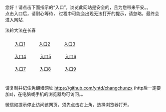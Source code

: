 您好！请点击下面指示的“入口”，浏览此网站是安全的，且为您带来平安。。 <br/>
点击入口后，请耐心等待， 过程中可能会出现无法打开的提示，请忽略，最终会进入网站. </br>

法轮大法在长春<br/>
<div style="padding:10px"><a style="margin:20px" target="_blank" href="https://d37d2y2xtp1jqz.cloudfront.net/2Qpsp?hehqbhft" id="ccLink1" rel="nofollow">入口1</a> <a target="_blank" style="margin:20px" href="https://d6c5nl792bcvs.cloudfront.net/2Qpsp?vesopsac" id="ccLink2" rel="nofollow">入口2</a> <a style="margin:20px" target="_blank" href="https://d1wixkd8dy1aa1.cloudfront.net/2Qpsp?mrqugywj" id="ccLink3" rel="nofollow">入口3</a></div>

<div style="padding:10px" ><a style="margin:20px" target="_blank" href="https://d37d2y2xtp1jqz.cloudfront.net/2Qpsp?hehqbhft" id="ccLink4" rel="nofollow">入口4</a> <a style="margin:20px" href="https://d6c5nl792bcvs.cloudfront.net/2Qpsp?vesopsac" target="_blank" id="ccLink5" rel="nofollow">入口5</a> <a style="margin:20px" href="https://d1wixkd8dy1aa1.cloudfront.net/2Qpsp?mrqugywj" target="_blank" id="ccLink6" rel="nofollow">入口6</a></div>

<div style="padding:10px"><a style="margin:20px" target="_blank" href="https://d37d2y2xtp1jqz.cloudfront.net/2Qpsp?hehqbhft" id="ccLink7" rel="nofollow">入口7</a> <a style="margin:20px" href="https://d6c5nl792bcvs.cloudfront.net/2Qpsp?vesopsac" target="_blank" id="ccLink8" rel="nofollow">入口8</a> <a style="margin:20px" target="_blank" href="https://d1wixkd8dy1aa1.cloudfront.net/2Qpsp?mrqugywj" id="ccLink9" rel="nofollow">入口9</a></div>

<br/>



请复制并记住免翻墙网址 https://github.com/yntd/changchunzx (http后一定要加s)，在电脑或手机的浏览器均可访问。。<br/>

微信如提示停止访问该网页，须先点击右上角，选择浏览器打开。
